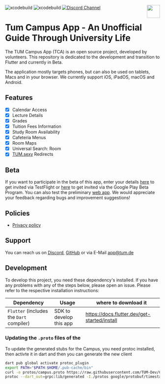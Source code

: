 ![xcodebuild](https://github.com/TUM-Dev/Campus-Flutter/actions/workflows/deploy_beta.yml/badge.svg?branch=development)
![xcodebuild](https://github.com/TUM-Dev/Campus-Flutter/actions/workflows/deploy_web.yml/badge.svg?branch=development)
[![Discord Channel](https://img.shields.io/badge/Chat-on%20Discord-brightgreen)](https://discord.gg/k558T6ktuh)
<a href="https://testflight.apple.com/join/LnxaIfKi">
<img src="https://developer.apple.com/assets/elements/icons/testflight/testflight-64x64_2x.png" height="42" align="right">
</a>
<!---
<a href="https://itunes.apple.com/us/app/tum-campus-app/id1217412716?mt=8">
<img src="https://devimages-cdn.apple.com/app-store/marketing/guidelines/images/badge-download-on-the-app-store.svg" height="42" align="right">
</a>
--->

# Tum Campus App - An Unofficial Guide Through University Life

The TUM Campus App (TCA) is an open source project, developed by volunteers. This repository is dedicated to the development and transition to Flutter and currently in Beta. <!-- and [available on the App Store](https://itunes.apple.com/app/id1217412716), [on the Play Store]() and as a [web app](https://tum-dev.github.io/Campus-Flutter/). -->

The application mostly targets phones, but can also be used on tablets, Macs and in your browser. We currently support iOS, iPadOS, macOS and Android.

## Features

- [x] Calendar Access
- [x] Lecture Details
- [x] Grades
- [x] Tuition Fees Information
- [x] Study Room Availability
- [x] Cafeteria Menus
- [x] Room Maps
- [x] Universal Search: Room
- [x] [TUM.sexy](https://tum.sexy) Redirects

<!--
## Screenshots

| | | | |
|-|-|-|-|
|![Simulator Screen Shot - iPhone 12 Pro Max - 2021-01-11 at 03 07 47](https://user-images.githubusercontent.com/7985149/107104416-d9125980-6821-11eb-8c06-bc26512e65fb.png)|![Simulator Screen Shot - iPhone 12 Pro Max - 2021-01-11 at 03 08 14](https://user-images.githubusercontent.com/7985149/107104419-da438680-6821-11eb-83ad-d0cd16c3fe33.png)|![Simulator Screen Shot - iPhone 12 Pro Max - 2021-01-11 at 03 09 44](https://user-images.githubusercontent.com/7985149/107104428-e3345800-6821-11eb-9169-7e76459a096c.png)|![Simulator Screen Shot - iPhone 12 Pro Max - 2021-01-11 at 03 09 51](https://user-images.githubusercontent.com/7985149/107104433-e7f90c00-6821-11eb-8e2b-42d21b2ced66.png)|
-->

<!--
## Contributing
You're welcome to contribute to this app!
Check out our detailed information at [CONTRIBUTING.md](https://github.com/TCA-Team/iOS/blob/master/CONTRIBUTING.md)!
-->

## Beta
If you want to participate in the beta of this app, enter your details [here](https://testflight.apple.com/join/LnxaIfKi) to get invited via TestFlight or [here](https://play.google.com/store/apps/details?id=de.tum.tca_flutter) to get invited via the Google Play Beta Program. You can also test the preliminary [web app](https://tum-dev.github.io/Campus-Flutter/). We would appreciate your feedback regarding bugs and improvement suggestions!

## Policies
- [Privacy policy](https://app.tum.de/landing/privacy/)  

## Support
You can reach us on [Discord](https://discord.gg/k558T6ktuh), [GitHub](https://github.com/TUM-Dev/Campus-Flutter) or via E-Mail [app@tum.de](mailto:app@tum.de)

## Development

To develop this project, you need these dependency's installed. If you have any problems with any of the steps below, please open an issue.
Please refer to the respective installation instructions:

| Dependency                               | Usage                                    | where to download it                         |
|------------------------------------------|------------------------------------------|----------------------------------------------|
| `Flutter` (includes the `Dart` compiler) | SDK to develop this app                  | https://docs.flutter.dev/get-started/install |

### Updating the `.proto` files of the

To update the generated stubs for the Campus, you need protoc installed, then activte it in dart and then you can generate the new client

```bash
dart pub global activate protoc_plugin
export PATH="$PATH:$HOME/.pub-cache/bin"
curl -o protos/campus.proto https://raw.githubusercontent.com/TUM-Dev/Campus-Backend/main/server/api/CampusService.proto
protoc --dart_out=grpc:lib/generated -I./protos google/protobuf/timestamp.proto google/protobuf/any.proto google/protobuf/empty.proto protos/campus.proto
```


